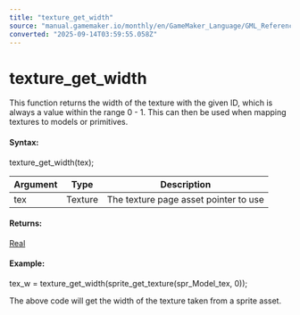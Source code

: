 ```yaml
---
title: "​texture_get_width"
source: "manual.gamemaker.io/monthly/en/GameMaker_Language/GML_Reference/Drawing/Textures/texture_get_width.htm"
converted: "2025-09-14T03:59:55.058Z"
---
```


# ​texture\_get\_width

This function returns the width of the texture with the given ID, which is always a value within the range 0 - 1. This can then be used when mapping textures to models or primitives.

#### Syntax:

​texture\_get\_width(tex);

| Argument | Type | Description |
| --- | --- | --- |
| tex | Texture | The texture page asset pointer to use |

#### Returns:

[Real](../../../GML_Overview/Data_Types.md)

#### Example:

tex\_w = ​texture\_get\_width(sprite\_get\_texture(spr\_Model\_tex, 0));

The above code will get the width of the texture taken from a sprite asset.